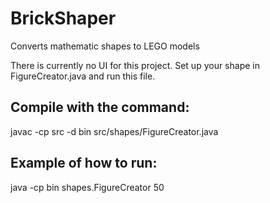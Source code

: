 # BrickShaper
Converts mathematic shapes to LEGO models


There is currently no UI for this project. Set up your shape in FigureCreator.java and run this file.


## Compile with the command:

javac -cp src -d bin src/shapes/FigureCreator.java


## Example of how to run:

java -cp bin shapes.FigureCreator 50

